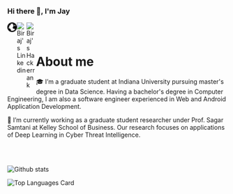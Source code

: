 ### Hi there 👋, I'm Jay

<a href="https://jaym096.github.io" target="_blank">
  <img align="left" alt="Biraj's Portfolio" width="22px" src="https://raw.githubusercontent.com/iconic/open-iconic/master/svg/globe.svg" />
</a>
<a href="https://www.linkedin.com/in/jay-madhu/" target="_blank">
  <img align="left" alt="Biraj's Linkedin" width="22px" src="https://cdn.jsdelivr.net/npm/simple-icons@v3/icons/linkedin.svg" />
</a>
<a href="https://www.hackerrank.com/jay_madhu101" target="_blank">
  <img align="left" alt="Biraj's Hackerrank" width="22px" src="https://cdn.jsdelivr.net/npm/simple-icons@v3/icons/hackerrank.svg" />
</a>

<br>
<br>

# About me

🎓 I’m a graduate student at Indiana University pursuing master's degree in Data Science. Having a bachelor's degree in Computer Engineering, I am also a software engineer experienced in Web and Android Application Development.

🔭 I’m currently working as a graduate student researcher under Prof. Sagar Samtani at Kelley School of Business. Our research focuses on applications of Deep Learning in Cyber Threat Intelligence.

<br>
<br>

![Github stats](https://github-readme-stats.vercel.app/api?username=jaym096&theme=vue-dark&show_icons=true&count_private=true)

![Top Languages Card](https://github-readme-stats.vercel.app/api/top-langs/?username=jaym096&layout=compact)

<!--
**jaym096/jaym096** is a ✨ _special_ ✨ repository because its `README.md` (this file) appears on your GitHub profile.

Here are some ideas to get you started:

- 🔭 I’m currently working on ...
- 🌱 I’m currently learning ...
- 👯 I’m looking to collaborate on ...
- 🤔 I’m looking for help with ...
- 💬 Ask me about ...
- 📫 How to reach me: ...
- 😄 Pronouns: ...
- ⚡ Fun fact: ...
-->
